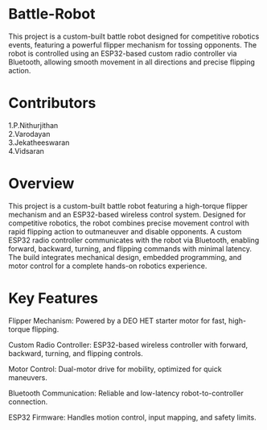 # Battle-Robot
This project is a custom-built battle robot designed for competitive robotics events, featuring a powerful flipper mechanism for tossing opponents. The robot is controlled using an ESP32-based custom radio controller via Bluetooth, allowing smooth movement in all directions and precise flipping action.
# Contributors
1.P.Nithurjithan  
2.Varodayan  
3.Jekatheeswaran  
4.Vidsaran  

# Overview  
This project is a custom-built battle robot featuring a high-torque flipper mechanism and an ESP32-based wireless control system. Designed for competitive robotics, the robot combines precise movement control with rapid flipping action to outmaneuver and disable opponents. A custom ESP32 radio controller communicates with the robot via Bluetooth, enabling forward, backward, turning, and flipping commands with minimal latency. The build integrates mechanical design, embedded programming, and motor control for a complete hands-on robotics experience.

# Key Features  
Flipper Mechanism: Powered by a DEO HET starter motor for fast, high-torque flipping.

Custom Radio Controller: ESP32-based wireless controller with forward, backward, turning, and flipping controls.

Motor Control: Dual-motor drive for mobility, optimized for quick maneuvers.

Bluetooth Communication: Reliable and low-latency robot-to-controller connection.

ESP32 Firmware: Handles motion control, input mapping, and safety limits.
